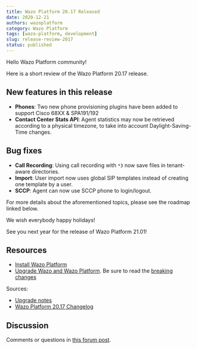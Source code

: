 ```yaml
---
title: Wazo Platform 20.17 Released
date: 2020-12-21
authors: wazoplatform
category: Wazo Platform
tags: [wazo-platform, development]
slug: release-review-2017
status: published
---
```


Hello Wazo Platform community!

Here is a short review of the Wazo Platform 20.17 release.

## New features in this release

- **Phones**: Two new phone provisioning plugins have been added to support
  Cisco 68XX & SPA191/192
- **Contact Center Stats API**: Agent statistics may now be retrieved according
  to a physical timezone, to take into account Daylight-Saving-Time changes.

## Bug fixes

- **Call Recording**: Using call recording with `*3` now save files in
  tenant-aware directories.
- **Import**: User import now uses global SIP templates instead of creating one template by a user.
- **SCCP**: Agent can now use SCCP phone to login/logout.

For more details about the aforementioned topics, please see the roadmap linked
below.

We wish everybody happy holidays!

See you next year for the release of Wazo Platform 21.01!

<!-- truncate -->

## Resources

- [Install Wazo Platform](https://wazo-platform.org/use-cases)
- [Upgrade Wazo and Wazo Platform](/uc-doc/upgrade/). Be sure to read the
  [breaking changes](/uc-doc/upgrade/upgrade_notes#20-17)

Sources:

- [Upgrade notes](/uc-doc/upgrade/upgrade_notes#20-17)
- [Wazo Platform 20.17
  Changelog](https://wazo-dev.atlassian.net/issues/?jql=project%3DWAZO%20AND%20fixVersion%3D20.17)

## Discussion

Comments or questions in [this forum
post](https://wazo-platform.discourse.group/t/blog-wazo-platform-20-17-released).
